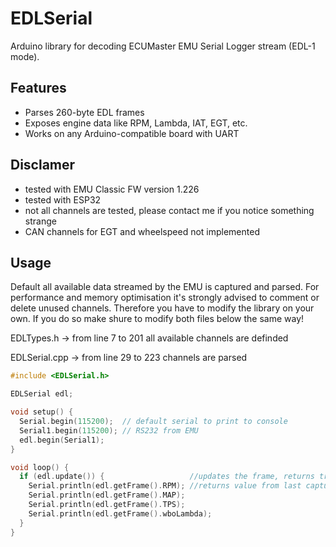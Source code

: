 # EDLSerial

Arduino library for decoding ECUMaster EMU Serial Logger stream (EDL-1 mode).

## Features
- Parses 260-byte EDL frames
- Exposes engine data like RPM, Lambda, IAT, EGT, etc.
- Works on any Arduino-compatible board with UART

## Disclamer
- tested with EMU Classic FW version 1.226
- tested with ESP32
- not all channels are tested, please contact me if you notice something strange
- CAN channels for EGT and wheelspeed not implemented

## Usage
Default all available data streamed by the EMU is captured and parsed. For performance and memory optimisation it's strongly advised to comment or delete unused channels. Therefore you have to modify the library on your own. If you do so make shure to modify both files below the same way!

EDLTypes.h
 -> from line 7 to 201 all available channels are definded

EDLSerial.cpp
 -> from line 29 to 223 channels are parsed

```cpp
#include <EDLSerial.h>

EDLSerial edl;

void setup() {
  Serial.begin(115200);  // default serial to print to console
  Serial1.begin(115200); // RS232 from EMU
  edl.begin(Serial1);
}

void loop() {
  if (edl.update()) {                   //updates the frame, returns true if frame is valid
    Serial.println(edl.getFrame().RPM); //returns value from last captured frame
	Serial.println(edl.getFrame().MAP);
	Serial.println(edl.getFrame().TPS);
	Serial.println(edl.getFrame().wboLambda);
  }
}
```
